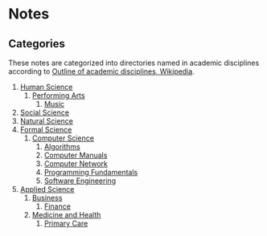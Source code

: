 # Notes

## Categories

[wiki_disciplines]: <https://en.wikipedia.org/wiki/Outline_of_academic_disciplines>

These notes are categorized into directories named in academic
disciplines according to [Outline of academic disciplines, Wikipedia][
    wiki_disciplines].

1. [Human Science](https://en.wikipedia.org/wiki/Human_science)
   1. [Performing Arts](https://en.wikipedia.org/wiki/Performing_arts)
      1. [Music](music)
2. [Social Science](https://en.wikipedia.org/wiki/Social_science)
3. [Natural Science](https://en.wikipedia.org/wiki/Natural_science)
4. [Formal Science](https://en.wikipedia.org/wiki/Formal_science)
   1. [Computer Science](https://en.wikipedia.org/wiki/Computer_science)
      1. [Algorithms](algorithms)
      2. [Computer Manuals](computer_manuals)
      3. [Computer Network](computer_network)
      4. [Programming Fundamentals](programming_fundamentals)
      5. [Software Engineering](software_engineering)
5. [Applied Science](https://en.wikipedia.org/wiki/Applied_science)
   1. [Business](https://en.wikipedia.org/wiki/Business)
      1. [Finance](finance)
   2. [Medicine and Health](https://en.wikipedia.org/wiki/Medicine)
      1. [Primary Care](primary_care)
